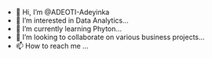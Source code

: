 - 👋 Hi, I’m @ADEOTI-Adeyinka
- 👀 I’m interested in Data Analytics...
- 🌱 I’m currently learning Phyton...
- 💞️ I’m looking to collaborate on various business projects...
- 📫 How to reach me ...

<!---
ADEOTI-Adeyinka/ADEOTI-Adeyinka is a ✨ special ✨ repository because its `README.md` (this file) appears on your GitHub profile.
You can click the Preview link to take a look at your changes.
--->
